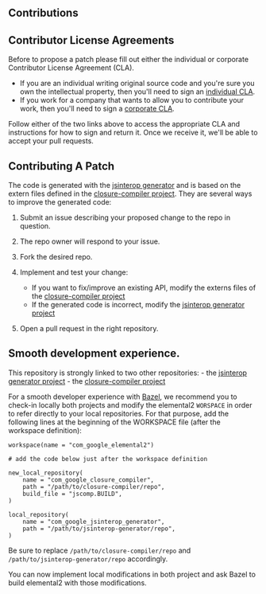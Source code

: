 Contributions
--------------
## Contributor License Agreements

Before to propose a patch please fill out either the individual or corporate Contributor License Agreement (CLA).

  * If you are an individual writing original source code and you're sure you own the intellectual property, then you'll need to sign an [individual CLA](http://code.google.com/legal/individual-cla-v1.0.html).
  * If you work for a company that wants to allow you to contribute your work, then you'll need to sign a [corporate CLA](http://code.google.com/legal/corporate-cla-v1.0.html).

Follow either of the two links above to access the appropriate CLA and instructions for how to sign and return it. Once we receive it, we'll be able to accept your pull requests.

## Contributing A Patch

The code is generated with the [jsinterop generator](https://www.github.com/google/jsinterop-generator) and is based on the extern files defined in the [closure-compiler project](https://github.com/google/closure-compiler/tree/master/externs).
They are several ways to improve the generated code:

1. Submit an issue describing your proposed change to the repo in question.
1. The repo owner will respond to your issue.
1. Fork the desired repo.
1. Implement and test your change:
    - If you want to fix/improve an existing API, modify the externs files of the [closure-compiler project](https://github.com/google/closure-compiler/tree/master/externs)
    - If the generated code is incorrect, modify the [jsinterop generator project](https://www.github.com/google/jsinterop-generator)

1. Open a pull request in the right repository.

## Smooth development experience.

This repository is strongly linked to two other repositories:
    - the [jsinterop generator project](https://www.github.com/google/jsinterop-generator)
    - the [closure-compiler project](https://github.com/google/closure-compiler)

For a smooth developer experience with [Bazel](https://bazel.build/), we recommend you to check-in locally both projects and modify the elemental2 `WORSPACE` in order to refer directly to your local repositories.
For that purpose, add the following lines at the beginning of the WORKSPACE file (after the workspace definition):

    workspace(name = "com_google_elemental2")

    # add the code below just after the workspace definition

    new_local_repository(
        name = "com_google_closure_compiler",
        path = "/path/to/closure-compiler/repo",
        build_file = "jscomp.BUILD",
    )

    local_repository(
        name = "com_google_jsinterop_generator",
        path = "/path/to/jsinterop-generator/repo",
    )

Be sure to replace `/path/to/closure-compiler/repo` and `/path/to/jsinterop-generator/repo` accordingly.


You can now implement local modifications in both project and ask Bazel to build elemental2 with those modifications.

